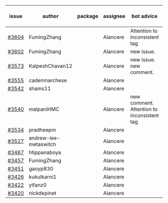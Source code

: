 | issue | author | package | assignee | bot advice | created date of issue | target release date | date from target |
| ------ | ------ | ------ | ------ | ------ | ------ | ------ | :-----: |
| [#3604](https://github.com/Azure/sdk-release-request/issues/3604) | FumingZhang |  | Alancere | Attention to inconsistent tag | 12-28 | 01-27 |  |
| [#3602](https://github.com/Azure/sdk-release-request/issues/3602) | FumingZhang |  | Alancere | new issue. | 12-28 | 01-27 |  |
| [#3573](https://github.com/Azure/sdk-release-request/issues/3573) | KalpeshChavan12 |  | Alancere | new issue. new comment. | 12-19 | 01-27 |  |
| [#3555](https://github.com/Azure/sdk-release-request/issues/3555) | cadenmarchese |  | Alancere |  | 12-09 | 01-27 |  |
| [#3542](https://github.com/Azure/sdk-release-request/issues/3542) | shams11 |  | Alancere |  | 12-07 | 12-23 |  |
| [#3540](https://github.com/Azure/sdk-release-request/issues/3540) | malpaniHMC |  | Alancere | new comment. Attention to inconsistent tag | 12-06 | 12-23 |  |
| [#3534](https://github.com/Azure/sdk-release-request/issues/3534) | pradheepm |  | Alancere |  | 12-06 | 12-23 |  |
| [#3527](https://github.com/Azure/sdk-release-request/issues/3527) | andrew-lee-metaswitch |  | Alancere |  | 12-05 | 12-23 |  |
| [#3467](https://github.com/Azure/sdk-release-request/issues/3467) | htippanaboya |  | Alancere |  | 11-29 | 12-23 |  |
| [#3457](https://github.com/Azure/sdk-release-request/issues/3457) | FumingZhang |  | Alancere |  | 11-24 | 12-23 |  |
| [#3451](https://github.com/Azure/sdk-release-request/issues/3451) | gaoyp830 |  | Alancere |  | 11-23 | 12-23 |  |
| [#3426](https://github.com/Azure/sdk-release-request/issues/3426) | kukulkarni1 |  | Alancere |  | 11-16 | 12-23 |  |
| [#3422](https://github.com/Azure/sdk-release-request/issues/3422) | yifanz0 |  | Alancere |  | 11-16 | 12-23 |  |
| [#3420](https://github.com/Azure/sdk-release-request/issues/3420) | nickdepinet |  | Alancere |  | 11-15 | 12-23 |  |
